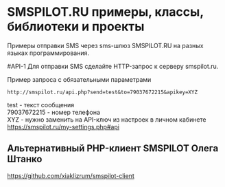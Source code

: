 # SMSPILOT.RU примеры, классы, библиотеки и проекты

Примеры отправки SMS через sms-шлюз SMSPILOT.RU на разных языках программирования.

#API-1
Для отправки SMS сделайте HTTP-запрос к серверу smspilot.ru.

Пример запроса с обязательными параметрами

`http://smspilot.ru/api.php?send=test&to=79037672215&apikey=XYZ`

test - текст сообщения<br/>
79037672215 - номер телефона<br/>
XYZ - нужно заменить на API-ключ из настроек в личном кабинете https://smspilot.ru/my-settings.php#api


## Альтернативный PHP-клиент SMSPILOT Олега Штанко
https://github.com/xiaklizrum/smspilot-client
